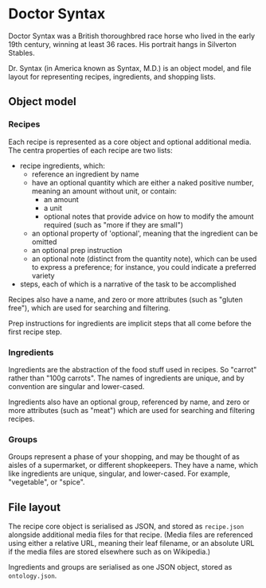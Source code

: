 # Doctor Syntax

Doctor Syntax was a British thoroughbred race horse who lived in the early 19th century, winning at least 36 races. His portrait hangs in Silverton Stables.

Dr. Syntax (in America known as Syntax, M.D.) is an object model, and file layout for representing recipes, ingredients, and shopping lists.

## Object model

### Recipes

Each recipe is represented as a core object and optional additional media. The centra properties of each recipe are two lists:

 * recipe ingredients, which:
   * reference an ingredient by name
   * have an optional quantity which are either a naked positive number, meaning an amount without unit, or contain:
     * an amount
     * a unit
     * optional notes that provide advice on how to modify the amount required (such as "more if they are small")
   * an optional property of 'optional', meaning that the ingredient can be omitted
   * an optional prep instruction
   * an optional note (distinct from the quantity note), which can be used to express a preference; for instance, you could indicate a preferred variety
 * steps, each of which is a narrative of the task to be accomplished

Recipes also have a name, and zero or more attributes (such as "gluten free"), which are used for searching and filtering.

Prep instructions for ingredients are implicit steps that all come before the first recipe step.

### Ingredients

Ingredients are the abstraction of the food stuff used in recipes. So "carrot" rather than "100g carrots". The names of ingredients are unique, and by convention are singular and lower-cased.

Ingredients also have an optional group, referenced by name, and zero or more attributes (such as "meat") which are used for searching and filtering recipes.

### Groups

Groups represent a phase of your shopping, and may be thought of as aisles of a supermarket, or different shopkeepers. They have a name, which like ingredients are unique, singular, and lower-cased. For example, "vegetable", or "spice".

## File layout

The recipe core object is serialised as JSON, and stored as `recipe.json` alongside additional media files for that recipe. (Media files are referenced using either a relative URL, meaning their leaf filename, or an absolute URL if the media files are stored elsewhere such as on Wikipedia.)

Ingredients and groups are serialised as one JSON object, stored as `ontology.json`.
